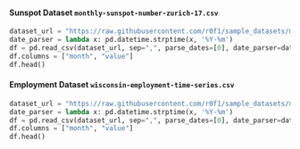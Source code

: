 
#### Sunspot Dataset `monthly-sunspot-number-zurich-17.csv` 

```Python
dataset_url = "https://raw.githubusercontent.com/r0f1/sample_datasets/master/datasets/monthly-sunspot-number-zurich-17.csv"
date_parser = lambda x: pd.datetime.strptime(x, '%Y-%m')
df = pd.read_csv(dataset_url, sep=",", parse_dates=[0], date_parser=date_parser)
df.columns = ["month", "value"]
df.head()
```

#### Employment Dataset `wisconsin-employment-time-series.csv`

```Python
dataset_url = "https://raw.githubusercontent.com/r0f1/sample_datasets/master/datasets/wisconsin-employment-time-series.csv"
date_parser = lambda x: pd.datetime.strptime(x, '%Y-%m')
df = pd.read_csv(dataset_url, sep=",", parse_dates=[0], date_parser=date_parser)
df.columns = ["month", "value"]
df.head()
```